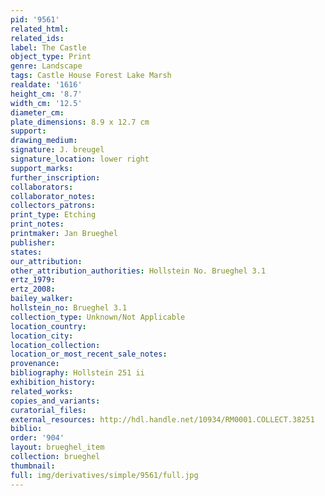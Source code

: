 ```yaml
---
pid: '9561'
related_html: 
related_ids: 
label: The Castle
object_type: Print
genre: Landscape
tags: Castle House Forest Lake Marsh
realdate: '1616'
height_cm: '8.7'
width_cm: '12.5'
diameter_cm: 
plate_dimensions: 8.9 x 12.7 cm
support: 
drawing_medium: 
signature: J. breugel
signature_location: lower right
support_marks: 
further_inscription: 
collaborators: 
collaborator_notes: 
collectors_patrons: 
print_type: Etching
print_notes: 
printmaker: Jan Brueghel
publisher: 
states: 
our_attribution: 
other_attribution_authorities: Hollstein No. Brueghel 3.1
ertz_1979: 
ertz_2008: 
bailey_walker: 
hollstein_no: Brueghel 3.1
collection_type: Unknown/Not Applicable
location_country: 
location_city: 
location_collection: 
location_or_most_recent_sale_notes: 
provenance: 
bibliography: Hollstein 251 ii
exhibition_history: 
related_works: 
copies_and_variants: 
curatorial_files: 
external_resources: http://hdl.handle.net/10934/RM0001.COLLECT.38251
biblio: 
order: '904'
layout: brueghel_item
collection: brueghel
thumbnail: 
full: img/derivatives/simple/9561/full.jpg
---
```

